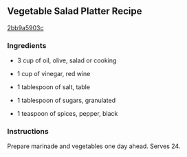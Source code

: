 ## Vegetable Salad Platter Recipe

[2bb9a5903c](http://cookeatshare.com/recipes/vegetable-salad-platter-15306)

### Ingredients

 - 3 cup of oil, olive, salad or cooking

 - 1 cup of vinegar, red wine

 - 1 tablespoon of salt, table

 - 1 tablespoon of sugars, granulated

 - 1 teaspoon of spices, pepper, black

### Instructions

Prepare marinade and vegetables one day ahead. Serves 24.
